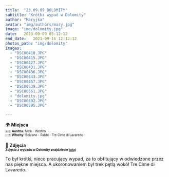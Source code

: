 ```yaml
---
title:  "23.09.09 DOLOMITY"
subtitle: "Krótki wypad w Dolomity"
author: "Maryjka"
avatar: "img/authors/mary.jpg"
image: "img/dolomity.jpg"
date:   2023-09-09 05:12:12
end_date:   2021-09-16 12:12:12
photos_path: "img/dolomity"
images:
  - "DSC00410.JPG"
  - "DSC00415.JPG"
  - "DSC00427.JPG"
  - "DSC00431.JPG"
  - "DSC00436.JPG"
  - "DSC00443.JPG"
  - "DSC00457.JPG"
  - "DSC00539.JPG"
  - "DSC00561.JPG"
  - "dolomity.jpg"
  - "DSC00592.JPG"
  - "DSC00595.JPG"

---
```

🌍 **Miejsca**<br/>
<sub><sup>🇦🇹 **Austria:** Melk - Werfen</sup></sub><br/>
<sub><sup>🇮🇹 **Włochy:** Bolzano - Rabbi - Tre Cime di Lavaredo</sup></sub><br/>
<br/>
📸 **Zdjęcia**<br/>
<sub><sup>**Zdjęcia z wypadu w Dolomity znajdziecie <a href="https://photos.app.goo.gl/1WcSMeXGYXJVuxQ38">tutaj</a>**</sup></sub>

To był krótki, nieco pracujący wypad, za to obfitujący w odwiedzone przez nas piękne miejsca. A ukoronowaniem był trek pętlą wokół Tre Cime di Lavaredo.
